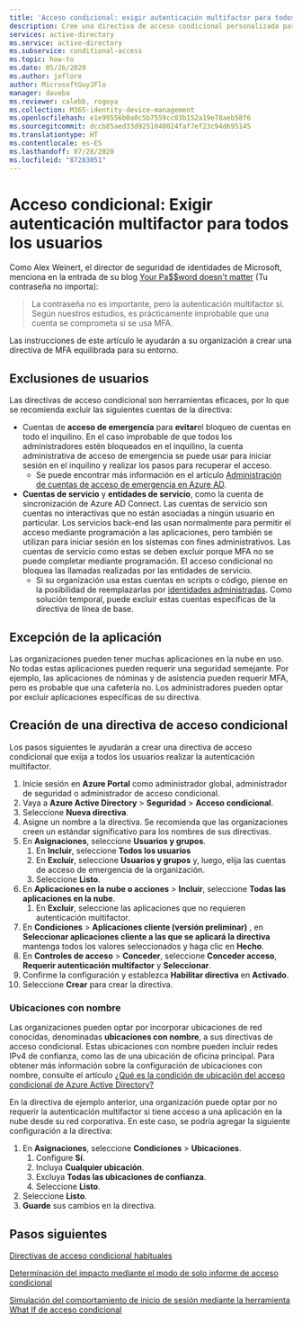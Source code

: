 ```yaml
---
title: 'Acceso condicional: exigir autenticación multifactor para todos los usuarios (Azure Active Directory)'
description: Cree una directiva de acceso condicional personalizada para exigir que los usuarios realicen la autenticación multifactor
services: active-directory
ms.service: active-directory
ms.subservice: conditional-access
ms.topic: how-to
ms.date: 05/26/2020
ms.author: joflore
author: MicrosoftGuyJFlo
manager: daveba
ms.reviewer: calebb, rogoya
ms.collection: M365-identity-device-management
ms.openlocfilehash: e1e99556b0a0c5b7559cc03b152a19e78aeb58f6
ms.sourcegitcommit: dccb85aed33d9251048024faf7ef23c94d695145
ms.translationtype: HT
ms.contentlocale: es-ES
ms.lasthandoff: 07/28/2020
ms.locfileid: "87283051"
---
```

# <a name="conditional-access-require-mfa-for-all-users"></a>Acceso condicional: Exigir autenticación multifactor para todos los usuarios

Como Alex Weinert, el director de seguridad de identidades de Microsoft, menciona en la entrada de su blog [Your Pa$$word doesn't matter](https://techcommunity.microsoft.com/t5/Azure-Active-Directory-Identity/Your-Pa-word-doesn-t-matter/ba-p/731984) (Tu contraseña no importa):

> La contraseña no es importante, pero la autenticación multifactor sí. Según nuestros estudios, es prácticamente improbable que una cuenta se comprometa si se usa MFA.

Las instrucciones de este artículo le ayudarán a su organización a crear una directiva de MFA equilibrada para su entorno.

## <a name="user-exclusions"></a>Exclusiones de usuarios

Las directivas de acceso condicional son herramientas eficaces, por lo que se recomienda excluir las siguientes cuentas de la directiva:

* Cuentas de **acceso de emergencia** para **evitar**el bloqueo de cuentas en todo el inquilino. En el caso improbable de que todos los administradores estén bloqueados en el inquilino, la cuenta administrativa de acceso de emergencia se puede usar para iniciar sesión en el inquilino y realizar los pasos para recuperar el acceso.
   * Se puede encontrar más información en el artículo [Administración de cuentas de acceso de emergencia en Azure AD](../users-groups-roles/directory-emergency-access.md).
* **Cuentas de servicio** y **entidades de servicio**, como la cuenta de sincronización de Azure AD Connect. Las cuentas de servicio son cuentas no interactivas que no están asociadas a ningún usuario en particular. Los servicios back-end las usan normalmente para permitir el acceso mediante programación a las aplicaciones, pero también se utilizan para iniciar sesión en los sistemas con fines administrativos. Las cuentas de servicio como estas se deben excluir porque MFA no se puede completar mediante programación. El acceso condicional no bloquea las llamadas realizadas por las entidades de servicio.
   * Si su organización usa estas cuentas en scripts o código, piense en la posibilidad de reemplazarlas por [identidades administradas](../managed-identities-azure-resources/overview.md). Como solución temporal, puede excluir estas cuentas específicas de la directiva de línea de base.

## <a name="application-exclusions"></a>Excepción de la aplicación

Las organizaciones pueden tener muchas aplicaciones en la nube en uso. No todas estas aplicaciones pueden requerir una seguridad semejante. Por ejemplo, las aplicaciones de nóminas y de asistencia pueden requerir MFA, pero es probable que una cafetería no. Los administradores pueden optar por excluir aplicaciones específicas de su directiva.

## <a name="create-a-conditional-access-policy"></a>Creación de una directiva de acceso condicional

Los pasos siguientes le ayudarán a crear una directiva de acceso condicional que exija a todos los usuarios realizar la autenticación multifactor.

1. Inicie sesión en **Azure Portal** como administrador global, administrador de seguridad o administrador de acceso condicional.
1. Vaya a **Azure Active Directory** > **Seguridad** > **Acceso condicional**.
1. Seleccione **Nueva directiva**.
1. Asigne un nombre a la directiva. Se recomienda que las organizaciones creen un estándar significativo para los nombres de sus directivas.
1. En **Asignaciones**, seleccione **Usuarios y grupos**.
   1. En **Incluir**, seleccione **Todos los usuarios**
   1. En **Excluir**, seleccione **Usuarios y grupos** y, luego, elija las cuentas de acceso de emergencia de la organización. 
   1. Seleccione **Listo**.
1. En **Aplicaciones en la nube o acciones** > **Incluir**, seleccione **Todas las aplicaciones en la nube**.
   1. En **Excluir**, seleccione las aplicaciones que no requieren autenticación multifactor.
1. En **Condiciones** > **Aplicaciones cliente (versión preliminar)** , en **Seleccionar aplicaciones cliente a las que se aplicará la directiva** mantenga todos los valores seleccionados y haga clic en **Hecho**.
1. En **Controles de acceso** > **Conceder**, seleccione **Conceder acceso**, **Requerir autenticación multifactor** y **Seleccionar**.
1. Confirme la configuración y establezca **Habilitar directiva** en **Activado**.
1. Seleccione **Crear** para crear la directiva.

### <a name="named-locations"></a>Ubicaciones con nombre

Las organizaciones pueden optar por incorporar ubicaciones de red conocidas, denominadas **ubicaciones con nombre**, a sus directivas de acceso condicional. Estas ubicaciones con nombre pueden incluir redes IPv4 de confianza, como las de una ubicación de oficina principal. Para obtener más información sobre la configuración de ubicaciones con nombre, consulte el artículo [¿Qué es la condición de ubicación del acceso condicional de Azure Active Directory?](location-condition.md)

En la directiva de ejemplo anterior, una organización puede optar por no requerir la autenticación multifactor si tiene acceso a una aplicación en la nube desde su red corporativa. En este caso, se podría agregar la siguiente configuración a la directiva:

1. En **Asignaciones**, seleccione **Condiciones** > **Ubicaciones**.
   1. Configure **Sí**.
   1. Incluya **Cualquier ubicación**.
   1. Excluya **Todas las ubicaciones de confianza**.
   1. Seleccione **Listo**.
1. Seleccione **Listo**.
1. **Guarde** sus cambios en la directiva.

## <a name="next-steps"></a>Pasos siguientes

[Directivas de acceso condicional habituales](concept-conditional-access-policy-common.md)

[Determinación del impacto mediante el modo de solo informe de acceso condicional](howto-conditional-access-report-only.md)

[Simulación del comportamiento de inicio de sesión mediante la herramienta What If de acceso condicional](troubleshoot-conditional-access-what-if.md)
